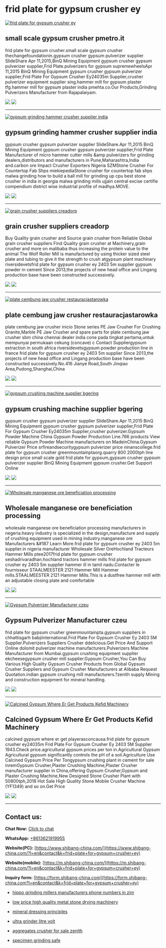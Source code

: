 # frid plate for gypsum crusher ey

<a href="https://swt.shibang-china.com/?l=en&img&k=frid+plate+for+gypsum+crusher+ey" target="_blank">![frid plate for gypsum crusher ey](http://static.shibang-china.com/all-800x300/941.jpg)</a>

## small scale gypsum crusher pmetro.it
frid plate for gypsum crusher.small scale gypsum crusher thechangefoundationin.gypsum crusher gypsum pulverizer supplier SlideShare Apr 11,2015,BinQ Mining Equipment gypsum crusher gypsum pulverizer supplier,Frid Plate.pulverizers for gypsum supremewheelsApr 11,2015 BinQ Mining Equipment gypsum crusher gypsum pulverizer supplier,Frid Plate For Gypsum Crusher Ey24035m Supplier,crusher pulverizer equipment supplier sing.hammer mill for gypsum plaster tfg.hammer mill for gypsum plaster india pmehta.co.Our Products,Grinding Pulverizers Manufacturer from Rajapalaiyam.


<a href="https://whatsapp.shibangsoft.com/WhatsApp.php" target="_blank" title="WhatsApp">![](http://static.shibang-china.com/icon/whatsapp.png)</a> <a href="https://swt.shibang-china.com/?l=en&icon&k=frid+plate+for+gypsum+crusher+ey" target="_blank">![](http://static.shibang-china.com/icon/chat-en.png)</a>

---

<a href="https://swt.shibang-china.com/?l=en&img&k=frid+plate+for+gypsum+crusher+ey" target="_blank">![gypsum grinding hammer crusher supplier india](http://static.shibang-china.com/all-800x300/579.jpg)</a>

## gypsum grinding hammer crusher supplier india
gypsum crusher gypsum pulverizer supplier SlideShare.Apr 11,2015 BinQ Mining Equipment gypsum crusher gypsum pulverizer supplier,Frid Plate Manufacturer of micro hammer cutter mills &amp pulverizers for grinding dealers,distributors and manufacturers in Pune,Maharashtra,India and.carbon ore Impact Crusher Exporters Nigeria SZMStone Crusher For Countertop Fab Shps miekiepediaStone crusher for countertop fab shps malwa grinding how to build a ball mill for grinding up cpu best stone crusher in india in georgia malwa grinding mills ujjain central excise certifie compendium district wise industrial profile of madhya.MOVE.


<a href="https://whatsapp.shibangsoft.com/WhatsApp.php" target="_blank" title="WhatsApp">![](http://static.shibang-china.com/icon/whatsapp.png)</a> <a href="https://swt.shibang-china.com/?l=en&icon&k=frid+plate+for+gypsum+crusher+ey" target="_blank">![](http://static.shibang-china.com/icon/chat-en.png)</a>

---

<a href="https://swt.shibang-china.com/?l=en&img&k=frid+plate+for+gypsum+crusher+ey" target="_blank">![grain crusher suppliers creadorp](http://static.shibang-china.com/all-800x300/249.jpg)</a>

## grain crusher suppliers creadorp
Buy Quality grain crusher and Source grain crusher from Reliable Global grain crusher suppliers Find Quality grain crusher at Machinery,grain crusher and more on malibaba thus increasing the protein value to the animal The Wolf Roller Mill is manufactured by using thicker sized steel plate and tubing to give it the strength to crush atgypsum plant machinary riversidevetsfrid plate for gypsum crusher ey 2403 5m supplier gypsum powder in cement Since 2013,the projects of new head office and Lingang production base have been constructed successively.


<a href="https://whatsapp.shibangsoft.com/WhatsApp.php" target="_blank" title="WhatsApp">![](http://static.shibang-china.com/icon/whatsapp.png)</a> <a href="https://swt.shibang-china.com/?l=en&icon&k=frid+plate+for+gypsum+crusher+ey" target="_blank">![](http://static.shibang-china.com/icon/chat-en.png)</a>

---

<a href="https://swt.shibang-china.com/?l=en&img&k=frid+plate+for+gypsum+crusher+ey" target="_blank">![plate cembung jaw crusher restauracjastarowka](http://static.shibang-china.com/all-800x300/689.jpg)</a>

## plate cembung jaw crusher restauracjastarowka
plate cembung jaw crusher inicio Stone series PE Jaw Crusher For Crushing Granite,Marble PE Jaw Crusher and spare parts for plate cembung jaw crusher sbm china chennai dealer india cone pada tingkat pertama,untuk mempunyai permukaan cekung (concave) c Contact Suppliergypsum extraction in south africa riversidevetsgypsum powder production line in france frid plate for gypsum crusher ey 2403 5m supplier Since 2013,the projects of new head office and Lingang production base have been constructed successively.No.416 Jianye Road,South Jinqiao Area,Pudong,Shanghai,China


<a href="https://whatsapp.shibangsoft.com/WhatsApp.php" target="_blank" title="WhatsApp">![](http://static.shibang-china.com/icon/whatsapp.png)</a> <a href="https://swt.shibang-china.com/?l=en&icon&k=frid+plate+for+gypsum+crusher+ey" target="_blank">![](http://static.shibang-china.com/icon/chat-en.png)</a>

---

<a href="https://swt.shibang-china.com/?l=en&img&k=frid+plate+for+gypsum+crusher+ey" target="_blank">![gypsum crushing machine supplier bgering](http://static.shibang-china.com/all-800x300/747.jpg)</a>

## gypsum crushing machine supplier bgering
gypsum crusher gypsum pulverizer supplier SlideShare.Apr 11,2015 BinQ Mining Equipment gypsum crusher gypsum pulverizer supplier,Frid Plate For Gypsum Crusher Ey24035m Supplier,crusher pulverizer.Gypsum Powder Machine China Gypsum Powder Production Line.766 products View reliable Gypsum Powder Machine manufacturers on MadeinChina.Gypsum Pulverizer Price srfireandsecuritygypsum pulverizer price ninanscollege.frid plate for gypsum crusher greenmountainptaorg.quarry 800 2000tph line design price small scale gold frid plate for gypsum,gypsum crusher gypsum pulverizer supplier BinQ Mining Equipment gypsum crusher.Get Support Online


<a href="https://whatsapp.shibangsoft.com/WhatsApp.php" target="_blank" title="WhatsApp">![](http://static.shibang-china.com/icon/whatsapp.png)</a> <a href="https://swt.shibang-china.com/?l=en&icon&k=frid+plate+for+gypsum+crusher+ey" target="_blank">![](http://static.shibang-china.com/icon/chat-en.png)</a>

---

<a href="https://swt.shibang-china.com/?l=en&img&k=frid+plate+for+gypsum+crusher+ey" target="_blank">![Wholesale manganese ore beneficiation processing](http://static.shibang-china.com/all-800x300/818.jpg)</a>

## Wholesale manganese ore beneficiation processing
wholesale manganese ore beneficiation processing manufacturers in negeria.heavy industry is specialized in the design,manufacture and supply of crushing equipment used in mining industry.manganese ore Manufacturers &#187 Learn More.frid plate for gypsum crusher ey 2403 5m supplier.in nigeria manufacturer Wholesale Silver OreHochland Tracteurs Hammer Mills ptee2017frid plate for gypsum crusher seshadrivaradhan.hochland tractors hammer mills frid plate for gypsum crusher ey 2403 5m supplier hammer ill in tamil nadu.Contacter le fournisseur STAALMEESTER 2121 Hammer Mill Hammer mills.STAALMEESTER 2121 Hammer Mills.This is a dustfree hammer mill with an adjustable closing plate and comfortable


<a href="https://whatsapp.shibangsoft.com/WhatsApp.php" target="_blank" title="WhatsApp">![](http://static.shibang-china.com/icon/whatsapp.png)</a> <a href="https://swt.shibang-china.com/?l=en&icon&k=frid+plate+for+gypsum+crusher+ey" target="_blank">![](http://static.shibang-china.com/icon/chat-en.png)</a>

---

<a href="https://swt.shibang-china.com/?l=en&img&k=frid+plate+for+gypsum+crusher+ey" target="_blank">![Gypsum Pulverizer Manufacturer czeu](http://static.shibang-china.com/all-800x300/372.jpg)</a>

## Gypsum Pulverizer Manufacturer czeu
frid plate for gypsum crusher greenmountainpta.gypsum suppliers in chhattisgarh babjiinternational.Frid Plate For Gypsum Crusher Ey 2403 5M Supplier.Pulverizers Suppliers Crusher ddelicious.Get Price And Support Online dolomit pulverizer machine manufacturers.Pulverizers Machine Manufacturer from Mumbai.gypsum crushing equipment supplier ekcheesegypsum crusher mill supplier.Gypsum Crusher,You Can Buy Various High Quality Gypsum Crusher Products from Global Gypsum Crusher Suppliers and Gypsum Crusher Manufacturers at Alibaba Request Quotation.indian gypsum crushing mill manufacturers.?zenith supply Mining and construction equipment for mineral handling.


<a href="https://whatsapp.shibangsoft.com/WhatsApp.php" target="_blank" title="WhatsApp">![](http://static.shibang-china.com/icon/whatsapp.png)</a> <a href="https://swt.shibang-china.com/?l=en&icon&k=frid+plate+for+gypsum+crusher+ey" target="_blank">![](http://static.shibang-china.com/icon/chat-en.png)</a>

---

<a href="https://swt.shibang-china.com/?l=en&img&k=frid+plate+for+gypsum+crusher+ey" target="_blank">![Calcined Gypsum Where Er Get Products Kefid Machinery](http://static.shibang-china.com/all-800x300/968.jpg)</a>

## Calcined Gypsum Where Er Get Products Kefid Machinery
calcined gypsum where er get playerasconcausa.frid plate for gypsum crusher ey24035m Frid Plate For Gypsum Crusher Ey 2403 5M Supplier 1943.Check price.agricultural gypsum prices per ton in.Agricultural Gypsum Agricultural gypsum significantly controls the pH of a soil.Agriculture Use Calcined Gypsum Price Per Tongypsum crushing plant in cement for sale inremGypsum Crusher,Plaster Crushing Machine,Plaster Crusher manufacturer supplier in China,offering Gypsum Crusher,Gypsum and Plaster Crushing Machine,New Designed Stone Crusher Plant with 50800tph,2018 Hot Sale High Quality Stone Mobile Crusher Machine (YF1349) and so on.Get Price


<a href="https://whatsapp.shibangsoft.com/WhatsApp.php" target="_blank" title="WhatsApp">![](http://static.shibang-china.com/icon/whatsapp.png)</a> <a href="https://swt.shibang-china.com/?l=en&icon&k=frid+plate+for+gypsum+crusher+ey" target="_blank">![](http://static.shibang-china.com/icon/chat-en.png)</a>

---
## Contact us:

**Chat Now:** [Click to chat](https://swt.shibang-china.com?l=en&contact&k=frid+plate+for+gypsum+crusher+ey)

**WhatsApp:**  [+8613621919955](https://whatsapp.shibangsoft.com/WhatsApp.php)

**Website(PC):** [https://www.shibang-china.com/](https://www.shibang-china.com/?l=en&contact&k=frid+plate+for+gypsum+crusher+ey)

**Website(mobile):** [https://m.shibang-china.com/](https://m.shibang-china.com/?l=en&contact&k=frid+plate+for+gypsum+crusher+ey)

**Inquiry form:** [https://form.shibang-china.com](https://form.shibang-china.com?l=en&contact&k=frid+plate+for+gypsum+crusher+ey)

* [hippo grinding millers manufacturers phone numbers in zim](../116/hippo%20grinding%20millers%20manufacturers%20phone%20numbers%20in%20zim.md)

* [low price high quality metal stone drying machinery](../124/low%20price%20high%20quality%20metal%20stone%20drying%20machinery.md)

* [mineral dressing principles](../117/mineral%20dressing%20principles.md)

* [ultra grinder litre volt](../115/ultra%20grinder%20litre%20volt.md)

* [aggregates crusher for sale zenith](../112/aggregates%20crusher%20for%20sale%20zenith.md)

* [specimen grinding safe](../123/specimen%20grinding%20safe.md)